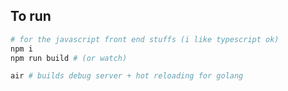 ## To run

```bash
# for the javascript front end stuffs (i like typescript ok)
npm i
npm run build # (or watch)
```

```bash
air # builds debug server + hot reloading for golang
```



